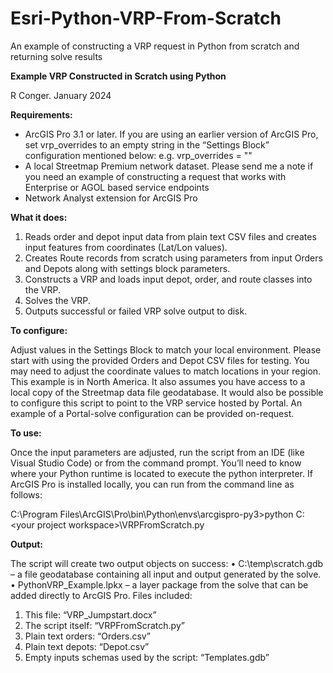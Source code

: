 # Esri-Python-VRP-From-Scratch
An example of constructing a VRP request in Python from scratch and returning solve results

**Example VRP Constructed in Scratch using Python**

R Conger. January 2024

**Requirements:**
- ArcGIS Pro 3.1 or later. If you are using an earlier version of ArcGIS Pro, set vrp_overrides  to an empty string in the “Settings Block” configuration mentioned below: 
e.g.  vrp_overrides = ""
- A local Streetmap Premium network dataset. Please send me a note if you need an example of constructing a request that works with Enterprise or AGOL based service endpoints
- Network Analyst extension for ArcGIS Pro
  
**What it does:**
  
1.	Reads order and depot input data from plain text CSV files and creates input features from coordinates (Lat/Lon values).
2.	Creates Route records from scratch using parameters from input Orders and Depots along with settings block parameters.
3.	Constructs a VRP and loads input depot, order, and route classes into the VRP.
4.	Solves the VRP.
5.	Outputs successful or failed VRP solve output to disk.
   
**To configure:**

Adjust values in the Settings Block to match your local environment. Please start with using the provided Orders and Depot CSV files for testing. You may need to adjust the coordinate values to match locations in your region. This example is in North America. It also assumes you have access to a local copy of the Streetmap data file geodatabase. It would also be possible to configure this script to point to the VRP service hosted by Portal. An example of a Portal-solve configuration can be provided on-request.

**To use:**

Once the input parameters are adjusted, run the script from an IDE (like Visual Studio Code) or from the command prompt. You’ll need to know where your Python runtime is located to execute the python interpreter. If ArcGIS Pro is installed locally, you can run from the command line as follows:

C:\Program Files\ArcGIS\Pro\bin\Python\envs\arcgispro-py3>python C:\<your project workspace>\VRPFromScratch.py 

**Output:**

The script will create two output objects on success:
•	C:\temp\scratch.gdb – a file geodatabase containing all input and output generated by the solve.
•	PythonVRP_Example.lpkx – a layer package from the solve that can be added directly to ArcGIS Pro.
Files included:
1.	This file: “VRP_Jumpstart.docx”
2.	The script itself: “VRPFromScratch.py”
3.	Plain text orders: “Orders.csv”
4.	Plain text depots: “Depot.csv”
5.	Empty inputs schemas used by the script: “Templates.gdb” 
